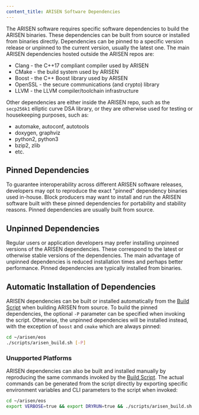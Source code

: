 ```yaml
---
content_title: ARISEN Software Dependencies
---
```


The ARISEN software requires specific software dependencies to build the ARISEN binaries. These dependencies can be built from source or installed from binaries directly. Dependencies can be pinned to a specific version release or unpinned to the current version, usually the latest one. The main ARISEN dependencies hosted outside the ARISEN repos are:

* Clang - the C++17 compliant compiler used by ARISEN
* CMake - the build system used by ARISEN
* Boost - the C++ Boost library used by ARISEN
* OpenSSL - the secure communications (and crypto) library
* LLVM - the LLVM compiler/toolchain infrastructure

Other dependencies are either inside the ARISEN repo, such as the `secp256k1` elliptic curve DSA library, or they are otherwise used for testing or housekeeping purposes, such as:

* automake, autoconf, autotools
* doxygen, graphviz
* python2, python3
* bzip2, zlib
* etc.

## Pinned Dependencies

To guarantee interoperability across different ARISEN software releases, developers may opt to reproduce the exact "pinned" dependency binaries used in-house. Block producers may want to install and run the ARISEN software built with these pinned dependencies for portability and stability reasons. Pinned dependencies are usually built from source.

## Unpinned Dependencies

Regular users or application developers may prefer installing unpinned versions of the ARISEN dependencies. These correspond to the latest or otherwise stable versions of the dependencies. The main advantage of unpinned dependencies is reduced installation times and perhaps better performance. Pinned dependencies are typically installed from binaries.

## Automatic Installation of Dependencies

ARISEN dependencies can be built or installed automatically from the [Build Script](../01_shell-scripts/02_build-arisen-binaries.md) when building ARISEN from source. To build the pinned dependencies, the optional `-P` parameter can be specified when invoking the script. Otherwise, the unpinned dependencies will be installed instead, with the exception of `boost` and `cmake` which are always pinned:

```sh
cd ~/arisen/eos
./scripts/arisen_build.sh [-P]
```

### Unupported Platforms

ARISEN dependencies can also be built and installed manually by reproducing the same commands invoked by the [Build Script](../01_shell-scripts/02_build-arisen-binaries.md). The actual commands can be generated from the script directly by exporting specific environment variables and CLI parameters to the script when invoked:

```sh
cd ~/arisen/eos
export VERBOSE=true && export DRYRUN=true && ./scripts/arisen_build.sh -y [-P]
```
